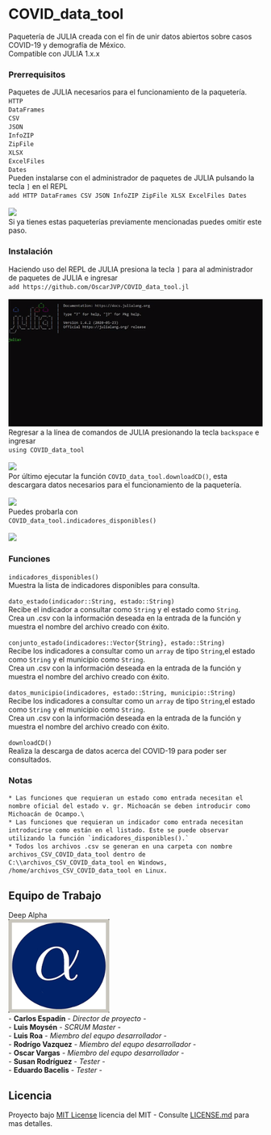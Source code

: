 # COVID_data_tool
Paquetería de JULIA creada con el fín de unir datos abiertos sobre casos COVID-19 y demografía de México.\
Compatible con JULIA 1.x.x

### Prerrequisitos
Paquetes de JULIA necesarios para el funcionamiento de la paquetería.\
    `HTTP`\
    `DataFrames`\
    `CSV`\
    `JSON`\
    `InfoZIP`\
    `ZipFile`\
    `XLSX`\
    `ExcelFiles`\
    `Dates`\
Pueden instalarse con el administrador de paquetes de JULIA pulsando la tecla `]` en el REPL\
    `add HTTP DataFrames CSV JSON InfoZIP ZipFile XLSX ExcelFiles Dates`\
    \
    ![](images/prerequisitos.GIF)
    \
Si ya tienes estas paqueterías previamente mencionadas puedes omitir este paso.

### Instalación
Haciendo uso del REPL de JULIA presiona la tecla `]` para al administrador de paquetes de JULIA e ingresar\
    `add https://github.com/OscarJVP/COVID_data_tool.jl`\
    \
    ![](images/instalacion_1.GIF)
    \
Regresar a la línea de comandos de JULIA presionando la tecla `backspace` e ingresar\
    `using COVID_data_tool`\
    \
    ![](images/instalacion_2.gif)
    \
Por último ejecutar la función `COVID_data_tool.downloadCD()`, esta descargara datos necesarios para el funcionamiento de la paquetería.\
    \
    ![](images/instalacion_3.GIF)
    \
Puedes probarla con\
    `COVID_data_tool.indicadores_disponibles()`\
    \
    ![](images/instalacion_4.GIF)


### Funciones
`indicadores_disponibles()`\
Muestra la lista de indicadores disponibles para consulta.


`dato_estado(indicador::String, estado::String)`\
Recibe el indicador a consultar como `String` y el estado como `String`.\
Crea un .csv con la información deseada en la entrada de la función y muestra el nombre del archivo creado con éxito.


`conjunto_estado(indicadores::Vector{String}, estado::String)`\
Recibe los indicadores a consultar como un `array` de tipo `String`,el estado como `String` y el municipio como `String`.\
Crea un .csv con la información deseada en la entrada de la función y muestra el nombre del archivo creado con éxito.


`datos_municipio(indicadores, estado::String, municipio::String)`\
Recibe los indicadores a consultar como un `array` de tipo `String`,el estado como `String` y el municipio como `String`.\
Crea un .csv con la información deseada en la entrada de la función y muestra el nombre del archivo creado con éxito.


`downloadCD()`\
Realiza la descarga de datos acerca del COVID-19 para poder ser consultados.


### Notas
    * Las funciones que requieran un estado como entrada necesitan el nombre oficial del estado v. gr. Michoacán se deben introducir como Michoacán de Ocampo.\
    * Las funciones que requieran un indicador como entrada necesitan introducirse como están en el listado. Este se puede observar utilizando la función `indicadores_disponibles().`
    * Todos los archivos .csv se generan en una carpeta con nombre archivos_CSV_COVID_data_tool dentro de C:\\archivos_CSV_COVID_data_tool en Windows, /home/archivos_CSV_COVID_data_tool en Linux.

## Equipo de Trabajo
Deep Alpha\
<img src="images/deep_alpha.jpg" width="200">\
    - **Carlos Espadín** - *Director de proyecto* -\
    - **Luis Moysén** - *SCRUM Master* -\
    - **Luis Roa** - *Miembro del equpo desarrollador* -\
    - **Rodrígo Vazquez** - *Miembro del equpo desarrollador* -\
    - **Oscar Vargas** - *Miembro del equpo desarrollador* -\
    - **Susan Rodríguez** - *Tester* -\
    - **Eduardo Bacelis** - *Tester* -

## Licencia
Proyecto bajo [MIT License](LICENSE.md) licencia del MIT - Consulte [LICENSE.md](LICENSE.md) para mas detalles.
